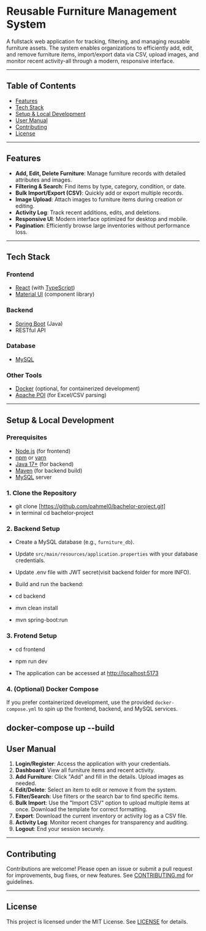 # Reusable Furniture Management System

A fullstack web application for tracking, filtering, and managing reusable furniture assets. The system enables organizations to efficiently add, edit, and remove furniture items, import/export data via CSV, upload images, and monitor recent activity-all through a modern, responsive interface.

---

## Table of Contents

- [Features](#features)
- [Tech Stack](#tech-stack)
- [Setup & Local Development](#setup--local-development)
- [User Manual](#user-manual)
- [Contributing](#contributing)
- [License](#license)

---

## Features

- **Add, Edit, Delete Furniture**: Manage furniture records with detailed attributes and images.
- **Filtering & Search**: Find items by type, category, condition, or date.
- **Bulk Import/Export (CSV)**: Quickly add or export multiple records.
- **Image Upload**: Attach images to furniture items during creation or editing.
- **Activity Log**: Track recent additions, edits, and deletions.
- **Responsive UI**: Modern interface optimized for desktop and mobile.
- **Pagination**: Efficiently browse large inventories without performance loss.

---

## Tech Stack

### Frontend

- [React](https://react.dev/) (with [TypeScript](https://www.typescriptlang.org/))
- [Material UI](https://mui.com/) (component library)

### Backend

- [Spring Boot](https://spring.io/projects/spring-boot) (Java)
- RESTful API

### Database

- [MySQL](https://www.mysql.com/)

### Other Tools

- [Docker](https://www.docker.com/) (optional, for containerized development)
- [Apache POI](https://poi.apache.org/) (for Excel/CSV parsing)

---

## Setup & Local Development

### Prerequisites

- [Node.js](https://nodejs.org/) (for frontend)
- [npm](https://www.npmjs.com/) or [yarn](https://yarnpkg.com/)
- [Java 17+](https://adoptopenjdk.net/) (for backend)
- [Maven](https://maven.apache.org/) (for backend build)
- [MySQL](https://www.mysql.com/) server

### 1. Clone the Repository

- git clone [https://github.com/pahmel0/bachelor-project.git]
- in terminal cd bachelor-project


### 2. Backend Setup

- Create a MySQL database (e.g., `furniture_db`).
- Update `src/main/resources/application.properties` with your database credentials.
- Update .env file with JWT secret(visit backend folder for more INFO).
- Build and run the backend:

- cd backend
- mvn clean install
- mvn spring-boot:run

### 3. Frotend Setup

- cd frontend
- npm run dev

- The application can be accessed at [http://localhost:5173](http://localhost:5173)

### 4. (Optional) Docker Compose

If you prefer containerized development, use the provided `docker-compose.yml` to spin up the frontend, backend, and MySQL services.

docker-compose up --build
---

## User Manual

1. **Login/Register**: Access the application with your credentials.
2. **Dashboard**: View all furniture items and recent activity.
3. **Add Furniture**: Click "Add" and fill in the details. Upload images as needed.
4. **Edit/Delete**: Select an item to edit or remove it from the system.
5. **Filter/Search**: Use filters or the search bar to find specific items.
6. **Bulk Import**: Use the "Import CSV" option to upload multiple items at once. Download the template for correct formatting.
7. **Export**: Download the current inventory or activity log as a CSV file.
8. **Activity Log**: Monitor recent changes for transparency and auditing.
9. **Logout**: End your session securely.

---

## Contributing

Contributions are welcome! Please open an issue or submit a pull request for improvements, bug fixes, or new features. See [CONTRIBUTING.md](CONTRIBUTING.md) for guidelines.

---

## License

This project is licensed under the MIT License. See [LICENSE](LICENSE) for details.
